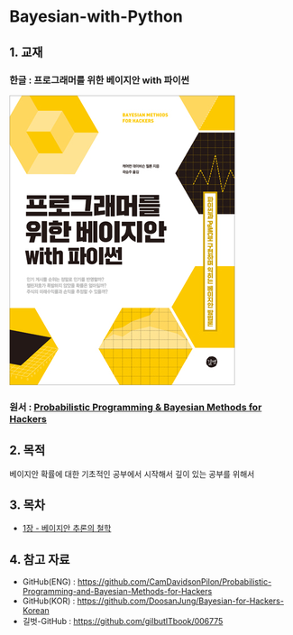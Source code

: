 # Bayesian-with-Python
## 1. 교재 

### 한글 : 프로그래머를 위한 베이지안 with 파이썬

![](./cover.jpg)



### 원서 : [Probabilistic Programming & Bayesian Methods for Hackers](https://www.amazon.com/Bayesian-Methods-Hackers-Probabilistic-Addison-Wesley/dp/0133902838)



## 2. 목적

베이지안 확률에 대한 기초적인 공부에서 시작해서 깊이 있는 공부를 위해서



## 3. 목차 

- [1장 - 베이지안 추론의 철학](https://github.com/ExcelsiorCJH/Bayesian-with-Python/blob/master/Chap01-Introduction/Chap01-Introduction.ipynb)





## 4. 참고 자료

- GitHub(ENG) : https://github.com/CamDavidsonPilon/Probabilistic-Programming-and-Bayesian-Methods-for-Hackers
- GitHub(KOR) : https://github.com/DoosanJung/Bayesian-for-Hackers-Korean
- 길벗-GitHub : https://github.com/gilbutITbook/006775

